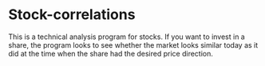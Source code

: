 # Stock-correlations
This is a technical analysis program for stocks. If you want to invest in a share, the program looks to see whether the market looks similar today as it did at the time when the share had the desired price direction.
